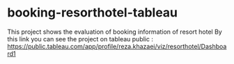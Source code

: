 # booking-resorthotel-tableau
This project shows the evaluation of booking information of resort hotel
By this link you can see the project on tableau public : https://public.tableau.com/app/profile/reza.khazaei/viz/resorthotel/Dashboard1
